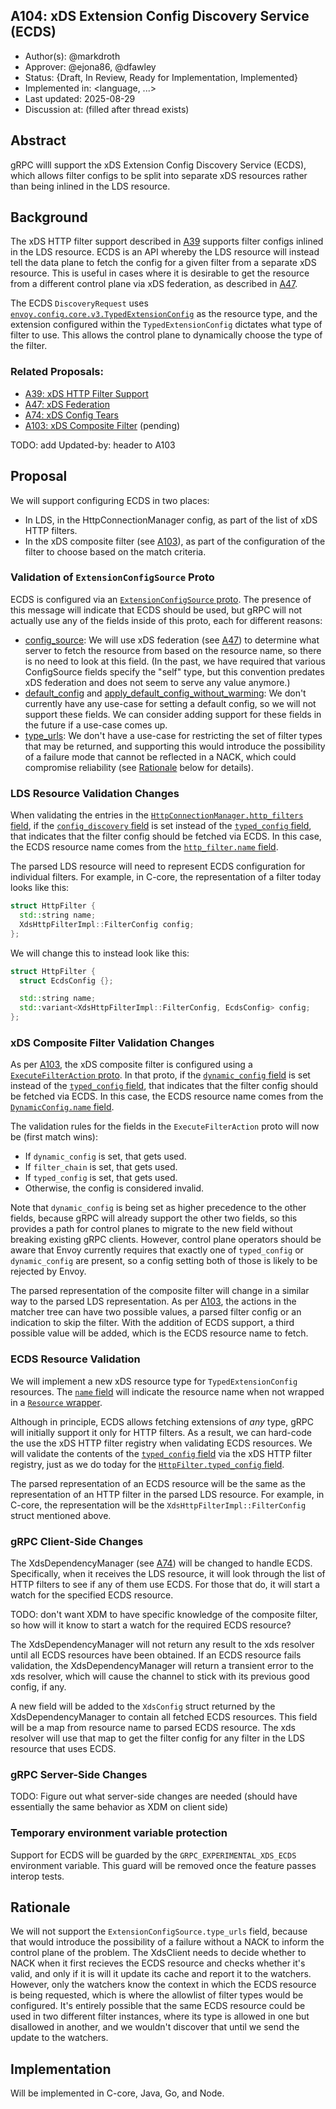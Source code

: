 A104: xDS Extension Config Discovery Service (ECDS)
----
* Author(s): @markdroth
* Approver: @ejona86, @dfawley
* Status: {Draft, In Review, Ready for Implementation, Implemented}
* Implemented in: <language, ...>
* Last updated: 2025-08-29
* Discussion at: <google group thread> (filled after thread exists)

## Abstract

gRPC willl support the xDS Extension Config Discovery Service (ECDS),
which allows filter configs to be split into separate xDS resources
rather than being inlined in the LDS resource.

## Background

The xDS HTTP filter support described in [A39] supports filter configs
inlined in the LDS resource.  ECDS is an API whereby the LDS resource
will instead tell the data plane to fetch the config for a given filter
from a separate xDS resource.  This is useful in cases where it is
desirable to get the resource from a different control plane via xDS
federation, as described in [A47].

The ECDS `DiscoveryRequest` uses
[`envoy.config.core.v3.TypedExtensionConfig`](https://github.com/envoyproxy/envoy/blob/0685d7bf568485eb112df2a9c73248cb8bfc1c37/api/envoy/config/core/v3/extension.proto#L20)
as the resource type, and the extension configured within the
`TypedExtensionConfig` dictates what type of filter to use.  This allows
the control plane to dynamically choose the type of the filter.

### Related Proposals:
* [A39: xDS HTTP Filter Support][A39]
* [A47: xDS Federation][A47]
* [A74: xDS Config Tears][A74]
* [A103: xDS Composite Filter][A103] (pending)

[A39]: A39-xds-http-filters.md
[A47]: A47-xds-federation.md
[A74]: A74-xds-config-tears.md
[A103]: https://github.com/grpc/proposal/pull/511

TODO: add Updated-by: header to A103

## Proposal

We will support configuring ECDS in two places:
- In LDS, in the HttpConnectionManager config, as part of the list of
  xDS HTTP filters.
- In the xDS composite filter (see [A103]), as part of the configuration
  of the filter to choose based on the match criteria.

### Validation of `ExtensionConfigSource` Proto

ECDS is configured via an [`ExtensionConfigSource`
proto](https://github.com/envoyproxy/envoy/blob/0685d7bf568485eb112df2a9c73248cb8bfc1c37/api/envoy/config/core/v3/config_source.proto#L266).
The presence of this message will indicate that ECDS should be used, but
gRPC will not actually use any of the fields inside of this proto, each
for different reasons:
- [config_source](https://github.com/envoyproxy/envoy/blob/0685d7bf568485eb112df2a9c73248cb8bfc1c37/api/envoy/config/core/v3/config_source.proto#L267):
  We will use xDS federation (see [A47]) to determine what server to
  fetch the resource from based on the resource name, so there is no
  need to look at this field.  (In the past, we have required that
  various ConfigSource fields specify the "self" type, but this
  convention predates xDS federation and does not seem to serve any
  value anymore.)
- [default_config](https://github.com/envoyproxy/envoy/blob/0685d7bf568485eb112df2a9c73248cb8bfc1c37/api/envoy/config/core/v3/config_source.proto#L272)
  and
  [apply_default_config_without_warming](https://github.com/envoyproxy/envoy/blob/0685d7bf568485eb112df2a9c73248cb8bfc1c37/api/envoy/config/core/v3/config_source.proto#L277):
  We don't currently have any use-case for setting a default config, so
  we will not support these fields.  We can consider adding support for
  these fields in the future if a use-case comes up.
- [type_urls](https://github.com/envoyproxy/envoy/blob/0685d7bf568485eb112df2a9c73248cb8bfc1c37/api/envoy/config/core/v3/config_source.proto#L281C19-L281C28):
  We don't have a use-case for restricting the set of filter types that
  may be returned, and supporting this would introduce the possibility
  of a failure mode that cannot be reflected in a NACK, which could
  compromise reliability (see [Rationale](#rationale) below for details).

### LDS Resource Validation Changes

When validating the entries in the [`HttpConnectionManager.http_filters`
field](https://github.com/envoyproxy/envoy/blob/0685d7bf568485eb112df2a9c73248cb8bfc1c37/api/envoy/extensions/filters/network/http_connection_manager/v3/http_connection_manager.proto#L436),
if the [`config_discovery`
field](https://github.com/envoyproxy/envoy/blob/0685d7bf568485eb112df2a9c73248cb8bfc1c37/api/envoy/extensions/filters/network/http_connection_manager/v3/http_connection_manager.proto#L1243)
is set instead of the [`typed_config`
field](https://github.com/envoyproxy/envoy/blob/0685d7bf568485eb112df2a9c73248cb8bfc1c37/api/envoy/extensions/filters/network/http_connection_manager/v3/http_connection_manager.proto#L1233),
that indicates that the filter config should be fetched via ECDS.
In this case, the ECDS resource name comes from the [`http_filter.name`
field](https://github.com/envoyproxy/envoy/blob/0685d7bf568485eb112df2a9c73248cb8bfc1c37/api/envoy/extensions/filters/network/http_connection_manager/v3/http_connection_manager.proto#L1223).

The parsed LDS resource will need to represent ECDS configuration for
individual filters.  For example, in C-core, the representation of a
filter today looks like this:

```c++
struct HttpFilter {
  std::string name;
  XdsHttpFilterImpl::FilterConfig config;
};
```

We will change this to instead look like this:

```c++
struct HttpFilter {
  struct EcdsConfig {};

  std::string name;
  std::variant<XdsHttpFilterImpl::FilterConfig, EcdsConfig> config;
};
```

### xDS Composite Filter Validation Changes

As per [A103], the xDS composite filter is configured using a
[`ExecuteFilterAction`
proto](https://github.com/envoyproxy/envoy/blob/0685d7bf568485eb112df2a9c73248cb8bfc1c37/api/envoy/extensions/filters/http/composite/v3/composite.proto#L49).
In that proto, if the [`dynamic_config`
field](https://github.com/envoyproxy/envoy/blob/0685d7bf568485eb112df2a9c73248cb8bfc1c37/api/envoy/extensions/filters/http/composite/v3/composite.proto#L59)
is set instead of the [`typed_config`
field](https://github.com/envoyproxy/envoy/blob/0685d7bf568485eb112df2a9c73248cb8bfc1c37/api/envoy/extensions/filters/http/composite/v3/composite.proto#L54),
that indicates that the filter config should be fetched via ECDS.
In this case, the ECDS resource name comes from the [`DynamicConfig.name`
field](https://github.com/envoyproxy/envoy/blob/0685d7bf568485eb112df2a9c73248cb8bfc1c37/api/envoy/extensions/filters/http/composite/v3/composite.proto#L39).

The validation rules for the fields in the `ExecuteFilterAction` proto
will now be (first match wins):
- If `dynamic_config` is set, that gets used.
- If `filter_chain` is set, that gets used.
- If `typed_config` is set, that gets used.
- Otherwise, the config is considered invalid.

Note that `dynamic_config` is being set as higher precedence to the other
fields, because gRPC will already support the other two fields, so this
provides a path for control planes to migrate to the new field without
breaking existing gRPC clients.  However, control plane operators should
be aware that Envoy currently requires that exactly one of `typed_config`
or `dynamic_config` are present, so a config setting both of those is
likely to be rejected by Envoy.

The parsed representation of the composite filter will change in a similar
way to the parsed LDS representation.  As per [A103], the actions in the
matcher tree can have two possible values, a parsed filter config or an
indication to skip the filter.  With the addition of ECDS support, a
third possible value will be added, which is the ECDS resource name to
fetch.

### ECDS Resource Validation

We will implement a new xDS resource type for `TypedExtensionConfig`
resources.  The [`name`
field](https://github.com/envoyproxy/envoy/blob/0685d7bf568485eb112df2a9c73248cb8bfc1c37/api/envoy/config/core/v3/extension.proto#L23)
will indicate the resource name when not wrapped in a [`Resource`
wrapper](https://github.com/envoyproxy/envoy/blob/ee9d3b13f0e73930236b9371554e3f3ac3fcf7c4/api/envoy/service/discovery/v3/discovery.proto#L386).

Although in principle, ECDS allows fetching extensions of *any* type,
gRPC will initially support it only for HTTP filters.  As a result, we
can hard-code the use the xDS HTTP filter registry when validating ECDS
resources.  We will validate the contents of the [`typed_config`
field](https://github.com/envoyproxy/envoy/blob/0685d7bf568485eb112df2a9c73248cb8bfc1c37/api/envoy/config/core/v3/extension.proto#L31)
via the xDS HTTP filter registry, just as we do today for the
[`HttpFilter.typed_config`
field](https://github.com/envoyproxy/envoy/blob/0685d7bf568485eb112df2a9c73248cb8bfc1c37/api/envoy/extensions/filters/network/http_connection_manager/v3/http_connection_manager.proto#L1233).

The parsed representation of an ECDS resource will be the same as the
representation of an HTTP filter in the parsed LDS resource.  For
example, in C-core, the representation will be the
`XdsHttpFilterImpl::FilterConfig` struct mentioned above.

### gRPC Client-Side Changes

The XdsDependencyManager (see [A74]) will be changed to handle ECDS.
Specifically, when it receives the LDS resource, it will look through the
list of HTTP filters to see if any of them use ECDS.  For those that do,
it will start a watch for the specified ECDS resource.

TODO: don't want XDM to have specific knowledge of the composite filter,
so how will it know to start a watch for the required ECDS resource?

The XdsDependencyManager will not return any result to the xds resolver
until all ECDS resources have been obtained.  If an ECDS resource fails
validation, the XdsDependencyManager will return a transient error to
the xds resolver, which will cause the channel to stick with its
previous good config, if any.

A new field will be added to the `XdsConfig` struct returned by the
XdsDependencyManager to contain all fetched ECDS resources.  This field
will be a map from resource name to parsed ECDS resource.  The xds
resolver will use that map to get the filter config for any filter in
the LDS resource that uses ECDS.

### gRPC Server-Side Changes

TODO: Figure out what server-side changes are needed
(should have essentially the same behavior as XDM on client side)

### Temporary environment variable protection

Support for ECDS will be guarded by the `GRPC_EXPERIMENTAL_XDS_ECDS`
environment variable.  This guard will be removed once the feature passes
interop tests.

## Rationale

We will not support the `ExtensionConfigSource.type_urls` field, because
that would introduce the possibility of a failure without a NACK to inform
the control plane of the problem.  The XdsClient needs to decide whether
to NACK when it first recieves the ECDS resource and checks whether
it's valid, and only if it is will it update its cache and report it
to the watchers.  However, only the watchers know the context in which
the ECDS resource is being requested, which is where the allowlist of
filter types would be configured.  It's entirely possible that the same
ECDS resource could be used in two different filter instances, where
its type is allowed in one but disallowed in another, and we wouldn't
discover that until we send the update to the watchers.

## Implementation

Will be implemented in C-core, Java, Go, and Node.
